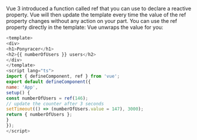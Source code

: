 Vue 3 introduced a function called ref that you can use to declare a reactive property. Vue will then update the template every time the value of the ref property changes without any action on your part. You can use the ref property directly in the template: Vue unwraps the value for you:

```js
<template>
<div>
<h1>Ponyracer</h1>
<h2>{{ numberOfUsers }} users</h2>
</div>
</template>
<script lang="ts">
import { defineComponent, ref } from 'vue';
export default defineComponent({
name: 'App',
setup() {
const numberOfUsers = ref(146);
// update the counter after 3 seconds
setTimeout(() => (numberOfUsers.value = 147), 3000);
return { numberOfUsers };
}
});
</script>
```
